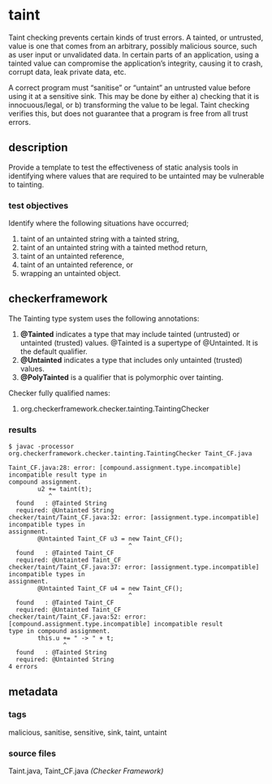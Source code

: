 # taint
Taint checking prevents certain kinds of trust errors. A tainted, or untrusted, 
value is one that comes from an arbitrary, possibly malicious source, such as user input 
or unvalidated data. In certain parts of an application, using a tainted value can 
compromise the application’s integrity, causing it to crash, corrupt data, leak private 
data, etc.

A correct program must “sanitise” or “untaint” an untrusted value before using it at a 
sensitive sink. This may be done by either a) checking that it is innocuous/legal, or b) 
transforming the value to be legal. Taint checking verifies this, but does not guarantee 
that a program is free from all trust errors.

## description
Provide a template to test the effectiveness of static analysis tools in identifying 
where values that are required to be untainted may be vulnerable to tainting. 

### test objectives
Identify where the following situations have occurred;
1. taint of an untainted string with a tainted string,
2. taint of an untainted string with a tainted method return,
3. taint of an untainted reference,
4. taint of an untainted reference, or
5. wrapping an untainted object.

## checkerframework
The Tainting type system uses the following annotations:
1. **@Tainted** indicates a type that may include tainted (untrusted) or untainted 
(trusted) values. @Tainted is a supertype of @Untainted. It is the default qualifier.
2. **@Untainted** indicates a type that includes only untainted (trusted) values.
3. **@PolyTainted** is a qualifier that is polymorphic over tainting.

Checker fully qualified names:
1. org.checkerframework.checker.tainting.TaintingChecker

### results

```
$ javac -processor org.checkerframework.checker.tainting.TaintingChecker Taint_CF.java 

Taint_CF.java:28: error: [compound.assignment.type.incompatible] incompatible result type in 
compound assignment.
        u2 += taint(t);
           ^
  found   : @Tainted String
  required: @Untainted String
checker/taint/Taint_CF.java:32: error: [assignment.type.incompatible] incompatible types in 
assignment.
        @Untainted Taint_CF u3 = new Taint_CF();
                                 ^
  found   : @Tainted Taint_CF
  required: @Untainted Taint_CF
checker/taint/Taint_CF.java:37: error: [assignment.type.incompatible] incompatible types in 
assignment.
        @Untainted Taint_CF u4 = new Taint_CF();
                                 ^
  found   : @Tainted Taint_CF
  required: @Untainted Taint_CF
checker/taint/Taint_CF.java:52: error: [compound.assignment.type.incompatible] incompatible result 
type in compound assignment.
        this.u += " -> " + t;
               ^
  found   : @Tainted String
  required: @Untainted String
4 errors
```

## metadata

### tags
malicious, sanitise, sensitive, sink, taint, untaint

### source files
Taint.java, Taint_CF.java _(Checker Framework)_
